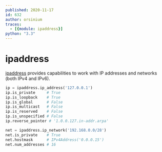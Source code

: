 ```yaml
---
published: 2020-11-17
id: 632
author: orsinium
traces:
  - [{module: ipaddress}]
python: "3.3"
---
```


# ipaddress

[ipaddress](https://docs.python.org/3/library/ipaddress.html) provides capabilities to work with IP addresses and networks (both IPv4 and IPv6).

```python
ip = ipaddress.ip_address('127.0.0.1')
ip.is_private     # True
ip.is_loopback    # True
ip.is_global      # False
ip.is_multicast   # False
ip.is_reserved    # False
ip.is_unspecified # False
ip.reverse_pointer # '1.0.0.127.in-addr.arpa'

net = ipaddress.ip_network('192.168.0.0/28')
net.is_private    # True
net.hostmask      # IPv4Address('0.0.0.15')
net.num_addresses # 16
```
